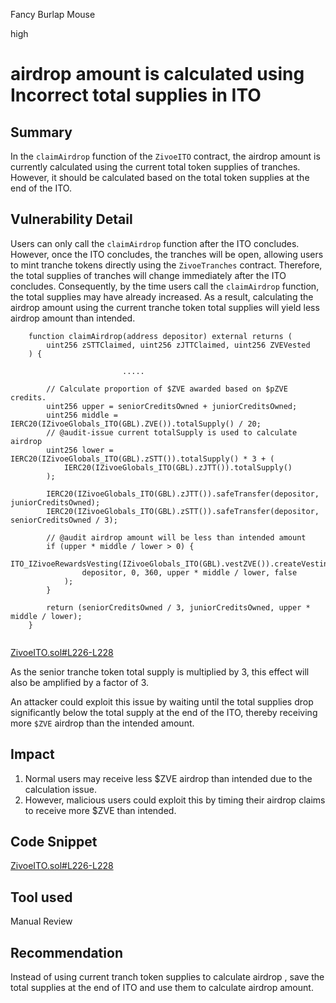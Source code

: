 Fancy Burlap Mouse

high

# airdrop amount is calculated using Incorrect total supplies in ITO

## Summary

In the `claimAirdrop` function of the `ZivoeITO` contract, the airdrop amount is currently calculated using the current total token supplies of tranches. However, it should be calculated based on the total token supplies at the end of the ITO.


## Vulnerability Detail

Users can only call the `claimAirdrop` function after the ITO concludes. However, once the ITO concludes, the tranches will be open, allowing users to mint tranche tokens directly using the `ZivoeTranches` contract. Therefore, the total supplies of tranches will change immediately after the ITO concludes. Consequently, by the time users call the `claimAirdrop` function, the total supplies may have already increased. As a result, calculating the airdrop amount using the current tranche token total supplies will yield less airdrop amount than intended.


```solidity
    function claimAirdrop(address depositor) external returns (
        uint256 zSTTClaimed, uint256 zJTTClaimed, uint256 ZVEVested
    ) {
          
                         .....

        // Calculate proportion of $ZVE awarded based on $pZVE credits.
        uint256 upper = seniorCreditsOwned + juniorCreditsOwned;
        uint256 middle = IERC20(IZivoeGlobals_ITO(GBL).ZVE()).totalSupply() / 20;
        // @audit-issue current totalSupply is used to calculate airdrop
        uint256 lower = IERC20(IZivoeGlobals_ITO(GBL).zSTT()).totalSupply() * 3 + (
            IERC20(IZivoeGlobals_ITO(GBL).zJTT()).totalSupply()
        );

        IERC20(IZivoeGlobals_ITO(GBL).zJTT()).safeTransfer(depositor, juniorCreditsOwned);
        IERC20(IZivoeGlobals_ITO(GBL).zSTT()).safeTransfer(depositor, seniorCreditsOwned / 3);
        
        // @audit airdrop amount will be less than intended amount
        if (upper * middle / lower > 0) {
            ITO_IZivoeRewardsVesting(IZivoeGlobals_ITO(GBL).vestZVE()).createVestingSchedule(
                depositor, 0, 360, upper * middle / lower, false
            );
        }
        
        return (seniorCreditsOwned / 3, juniorCreditsOwned, upper * middle / lower);
    }
    
```
[ZivoeITO.sol#L226-L228](https://github.com/sherlock-audit/2024-03-zivoe/blob/main/zivoe-core-foundry/src/ZivoeITO.sol#L226-L228)

As the senior tranche token total supply is multiplied by 3, this effect will also be amplified by a factor of 3. 

An attacker could exploit this issue by waiting until the total supplies drop significantly below the total supply at the end of the ITO, thereby receiving more `$ZVE` airdrop than the intended amount.


## Impact

1. Normal users may receive less $ZVE airdrop than intended due to the calculation issue. 
2. However, malicious users could exploit this by timing their airdrop claims to receive more $ZVE than intended.

## Code Snippet

[ZivoeITO.sol#L226-L228](https://github.com/sherlock-audit/2024-03-zivoe/blob/main/zivoe-core-foundry/src/ZivoeITO.sol#L226-L228)


## Tool used

Manual Review

## Recommendation

Instead of using current tranch token supplies to calculate airdrop , save the total supplies at the end of ITO and use them to calculate airdrop amount.

